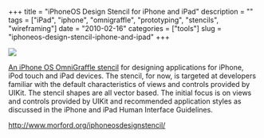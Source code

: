 +++
title = "iPhoneOS Design Stencil for iPhone and iPad"
description = ""
tags = ["iPad", "iphone", "omnigraffle", "prototyping", "stencils", "wireframing"]
date = "2010-02-16"
categories = ["tools"]
slug = "iphoneos-design-stencil-iphone-and-ipad"
+++


<div class="tool-screenshot mb1"><a href="http://www.morford.org/iphoneosdesignstencil/"><img id="bluga-thumbnail-2765" class="bluga-thumbnail custom" src="/media/bluga/
wt5230716eef942_custom.jpg"/></a></div><p><a href="http://www.morford.org/iphoneosdesignstencil/">An iPhone OS OmniGraffle stencil</a> for designing applications for iPhone, iPod touch and iPad devices. The stencil, for now, is targeted at developers familiar with the default characteristics of views and controls provided by UIKit. The stencil shapes are all vector based. The initial focus is on views and controls provided by UIKit and recommended application styles as discussed in the iPhone and iPad Human Interface Guidelines.</p>

  
<p><a href="http://www.morford.org/iphoneosdesignstencil/">http://www.morford.org/iphoneosdesignstencil/</a></p>
      
